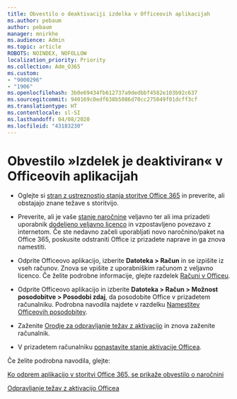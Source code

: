 ```yaml
---
title: Obvestilo o deaktivaciji izdelka v Officeovih aplikacijah
ms.author: pebaum
author: pebaum
manager: mnirkhe
ms.audience: Admin
ms.topic: article
ROBOTS: NOINDEX, NOFOLLOW
localization_priority: Priority
ms.collection: Adm_O365
ms.custom:
- "9000296"
- "1906"
ms.openlocfilehash: 3b0e69434fb612737a9dedbbf4582e103b92c637
ms.sourcegitcommit: 940169c0edf638b5086d70cc275049f01dcff3cf
ms.translationtype: HT
ms.contentlocale: sl-SI
ms.lasthandoff: 04/08/2020
ms.locfileid: "43183230"
---
```

# <a name="product-deactivated-notice-in-office-apps"></a>Obvestilo »Izdelek je deaktiviran« v Officeovih aplikacijah

- Oglejte si [stran z ustreznostjo stanja storitve Office 365](https://docs.microsoft.com/office365/enterprise/view-service-health) in preverite, ali obstajajo znane težave s storitvijo.

- Preverite, ali je vaše [stanje naročnine](https://support.office.com/article/unlicensed-product-and-activation-errors-in-office-0d23d3c0-c19c-4b2f-9845-5344fedc4380#bkmk_checksubscription) veljavno ter ali ima prizadeti uporabnik [dodeljeno veljavno licenco](https://support.office.com/article/997596B5-4173-4627-B915-36ABAC6786DC?wt.mc_id=Alchemy_ClientDIA) in vzpostavljeno povezavo z internetom. Če ste nedavno začeli uporabljati novo naročnino/paket na Office 365, poskusite odstraniti Office iz prizadete naprave in ga znova namestiti.

- Odprite Officeovo aplikacijo, izberite **Datoteka > Račun** in se izpišite iz vseh računov. Znova se vpišite z uporabniškim računom z veljavno licenco. Če želite podrobne informacije, glejte razdelek [Računi v Officeu](https://support.office.com/article/accounts-in-office-628ea040-f265-49de-b986-be09c3ebf8a9?ui=en-US&rs=en-GB&ad=GB).

- Odprite Officeovo aplikacijo in izberite **Datoteka > Račun > Možnost posodobitve > Posodobi zdaj**, da posodobite Office v prizadetem računalniku. Podrobna navodila najdete v razdelku [Namestitev Officeovih posodobitev](https://support.office.com/article/install-office-updates-2ab296f3-7f03-43a2-8e50-46de917611c5).

- Zaženite [Orodje za odpravljanje težav z aktivacijo](https://aka.ms/SARA-OfficeActivation-Alchemy) in znova zaženite računalnik.

- V prizadetem računalniku [ponastavite stanje aktivacije Officea](https://techcommunity.microsoft.com/t5/Office-365-ProPlus/Reset-Office-365-ProPlus-activation-state/td-p/331632).

Če želite podrobna navodila, glejte: 

[Ko odprem aplikacijo v storitvi Office 365, se prikaže obvestilo o naročnini](https://support.office.com/article/a-subscription-notice-appears-when-i-open-an-office-365-application-4cabe32c-f594-4c0e-9191-3d3ade10cceb)

[Odpravljanje težav z aktivacijo Officea](https://support.office.com/article/unlicensed-product-and-activation-errors-in-office-0d23d3c0-c19c-4b2f-9845-5344fedc4380)
